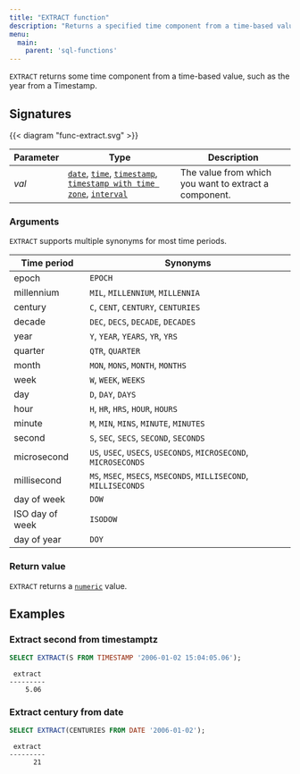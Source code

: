 ```yaml
---
title: "EXTRACT function"
description: "Returns a specified time component from a time-based value"
menu:
  main:
    parent: 'sql-functions'
---
```


`EXTRACT` returns some time component from a time-based value, such as the year from a Timestamp.

## Signatures

{{< diagram "func-extract.svg" >}}

Parameter | Type                                                                                                                                                                                    | Description
----------|-----------------------------------------------------------------------------------------------------------------------------------------------------------------------------------------|------------
_val_ | [`date`](../../types/date), [`time`](../../types/time), [`timestamp`](../../types/timestamp), [`timestamp with time zone`](../../types/timestamptz), [`interval`](../../types/interval) | The value from which you want to extract a component.

### Arguments

`EXTRACT` supports multiple synonyms for most time periods.

Time period | Synonyms
------------|---------
epoch | `EPOCH`
millennium   | `MIL`, `MILLENNIUM`, `MILLENNIA`
century | `C`, `CENT`, `CENTURY`, `CENTURIES`
decade  |  `DEC`, `DECS`, `DECADE`, `DECADES`
 year | `Y`, `YEAR`, `YEARS`, `YR`, `YRS`
 quarter  | `QTR`, `QUARTER`
 month | `MON`, `MONS`, `MONTH`, `MONTHS`
 week | `W`, `WEEK`, `WEEKS`
 day  | `D`, `DAY`, `DAYS`
 hour   |`H`, `HR`, `HRS`, `HOUR`, `HOURS`
 minute | `M`, `MIN`, `MINS`, `MINUTE`, `MINUTES`
 second | `S`, `SEC`, `SECS`, `SECOND`, `SECONDS`
 microsecond  | `US`, `USEC`, `USECS`, `USECONDS`, `MICROSECOND`, `MICROSECONDS`
 millisecond | `MS`, `MSEC`, `MSECS`, `MSECONDS`, `MILLISECOND`, `MILLISECONDS`
 day of week |`DOW`
 ISO day of week | `ISODOW`
 day of year | `DOY`

### Return value

`EXTRACT` returns a [`numeric`](../../types/numeric) value.

## Examples

### Extract second from timestamptz

```sql
SELECT EXTRACT(S FROM TIMESTAMP '2006-01-02 15:04:05.06');
```
```nofmt
 extract
---------
    5.06
```

### Extract century from date

```sql
SELECT EXTRACT(CENTURIES FROM DATE '2006-01-02');
```
```nofmt
 extract
---------
      21
```
